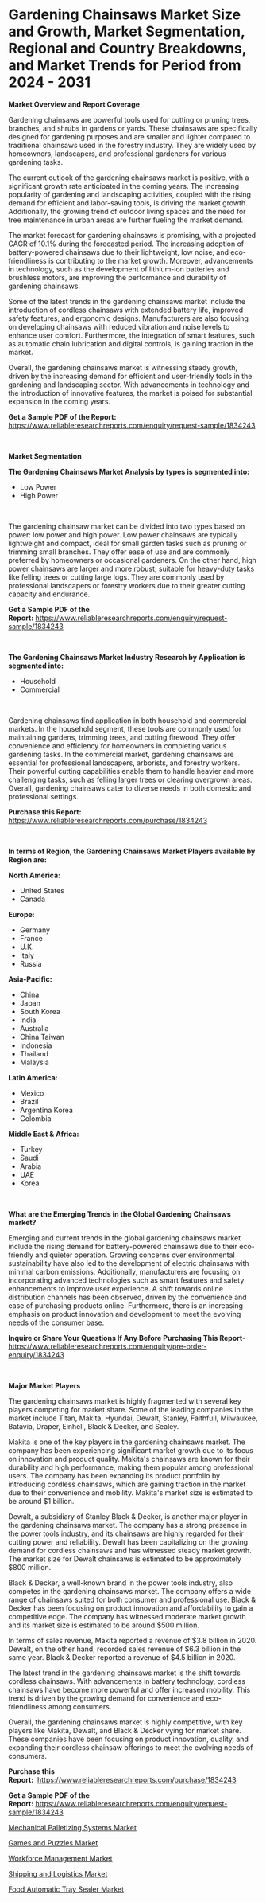 <p><h1>Gardening Chainsaws Market Size and Growth, Market Segmentation, Regional and Country Breakdowns, and Market Trends for Period from 2024 -  2031</h1></p><p><strong>Market Overview and Report Coverage</strong></p>
<p><p>Gardening chainsaws are powerful tools used for cutting or pruning trees, branches, and shrubs in gardens or yards. These chainsaws are specifically designed for gardening purposes and are smaller and lighter compared to traditional chainsaws used in the forestry industry. They are widely used by homeowners, landscapers, and professional gardeners for various gardening tasks.</p><p>The current outlook of the gardening chainsaws market is positive, with a significant growth rate anticipated in the coming years. The increasing popularity of gardening and landscaping activities, coupled with the rising demand for efficient and labor-saving tools, is driving the market growth. Additionally, the growing trend of outdoor living spaces and the need for tree maintenance in urban areas are further fueling the market demand.</p><p>The market forecast for gardening chainsaws is promising, with a projected CAGR of 10.1% during the forecasted period. The increasing adoption of battery-powered chainsaws due to their lightweight, low noise, and eco-friendliness is contributing to the market growth. Moreover, advancements in technology, such as the development of lithium-ion batteries and brushless motors, are improving the performance and durability of gardening chainsaws.</p><p>Some of the latest trends in the gardening chainsaws market include the introduction of cordless chainsaws with extended battery life, improved safety features, and ergonomic designs. Manufacturers are also focusing on developing chainsaws with reduced vibration and noise levels to enhance user comfort. Furthermore, the integration of smart features, such as automatic chain lubrication and digital controls, is gaining traction in the market.</p><p>Overall, the gardening chainsaws market is witnessing steady growth, driven by the increasing demand for efficient and user-friendly tools in the gardening and landscaping sector. With advancements in technology and the introduction of innovative features, the market is poised for substantial expansion in the coming years.</p></p>
<p><strong>Get a Sample PDF of the Report:</strong> <a href="https://www.reliableresearchreports.com/enquiry/request-sample/1834243">https://www.reliableresearchreports.com/enquiry/request-sample/1834243</a></p>
<p>&nbsp;</p>
<p><strong>Market Segmentation</strong></p>
<p><strong>The Gardening Chainsaws Market Analysis by types is segmented into:</strong></p>
<p><ul><li>Low Power</li><li>High Power</li></ul></p>
<p>&nbsp;</p>
<p><p>The gardening chainsaw market can be divided into two types based on power: low power and high power. Low power chainsaws are typically lightweight and compact, ideal for small garden tasks such as pruning or trimming small branches. They offer ease of use and are commonly preferred by homeowners or occasional gardeners. On the other hand, high power chainsaws are larger and more robust, suitable for heavy-duty tasks like felling trees or cutting large logs. They are commonly used by professional landscapers or forestry workers due to their greater cutting capacity and endurance.</p></p>
<p><strong>Get a Sample PDF of the Report:</strong>&nbsp;<a href="https://www.reliableresearchreports.com/enquiry/request-sample/1834243">https://www.reliableresearchreports.com/enquiry/request-sample/1834243</a></p>
<p>&nbsp;</p>
<p><strong>The Gardening Chainsaws Market Industry Research by Application is segmented into:</strong></p>
<p><ul><li>Household</li><li>Commercial</li></ul></p>
<p>&nbsp;</p>
<p><p>Gardening chainsaws find application in both household and commercial markets. In the household segment, these tools are commonly used for maintaining gardens, trimming trees, and cutting firewood. They offer convenience and efficiency for homeowners in completing various gardening tasks. In the commercial market, gardening chainsaws are essential for professional landscapers, arborists, and forestry workers. Their powerful cutting capabilities enable them to handle heavier and more challenging tasks, such as felling larger trees or clearing overgrown areas. Overall, gardening chainsaws cater to diverse needs in both domestic and professional settings.</p></p>
<p><strong>Purchase this Report:</strong>&nbsp; <a href="https://www.reliableresearchreports.com/purchase/1834243">https://www.reliableresearchreports.com/purchase/1834243</a></p>
<p>&nbsp;</p>
<p><strong>In terms of Region, the Gardening Chainsaws Market Players available by Region are:</strong></p>
<p>
    <p> <strong> North America: </strong>
        <ul>
            <li>United States</li>
            <li>Canada</li>
        </ul>
        </p> 
    <p> <strong> Europe: </strong>
        <ul>
            <li>Germany</li>
            <li>France</li>
            <li>U.K.</li>
            <li>Italy</li>
            <li>Russia</li>
        </ul>
        </p> 
    <p> <strong> Asia-Pacific: </strong>
        <ul>
            <li>China</li>
            <li>Japan</li>
            <li>South Korea</li>
            <li>India</li>
            <li>Australia</li>
            <li>China Taiwan</li>
            <li>Indonesia</li>
            <li>Thailand</li>
            <li>Malaysia</li>
        </ul>
        </p> 
    <p> <strong> Latin America: </strong>
        <ul>
            <li>Mexico</li>
            <li>Brazil</li>
            <li>Argentina Korea</li>
            <li>Colombia</li>
        </ul>
        </p> 
    <p> <strong> Middle East & Africa: </strong>
        <ul>
            <li>Turkey</li>
            <li>Saudi</li>
            <li>Arabia</li>
            <li>UAE</li>
            <li>Korea</li>
        </ul>
    </p>
    </p>
<p>&nbsp;</p>
<p><strong>What are the Emerging Trends in the Global Gardening Chainsaws market?</strong></p>
<p><p>Emerging and current trends in the global gardening chainsaws market include the rising demand for battery-powered chainsaws due to their eco-friendly and quieter operation. Growing concerns over environmental sustainability have also led to the development of electric chainsaws with minimal carbon emissions. Additionally, manufacturers are focusing on incorporating advanced technologies such as smart features and safety enhancements to improve user experience. A shift towards online distribution channels has been observed, driven by the convenience and ease of purchasing products online. Furthermore, there is an increasing emphasis on product innovation and development to meet the evolving needs of the consumer base.</p></p>
<p><strong>Inquire or Share Your Questions If Any Before Purchasing This Report</strong>- <a href="https://www.reliableresearchreports.com/enquiry/pre-order-enquiry/1834243">https://www.reliableresearchreports.com/enquiry/pre-order-enquiry/1834243</a></p>
<p>&nbsp;</p>
<p><strong>Major Market Players</strong></p>
<p><p>The gardening chainsaws market is highly fragmented with several key players competing for market share. Some of the leading companies in the market include Titan, Makita, Hyundai, Dewalt, Stanley, Faithfull, Milwaukee, Batavia, Draper, Einhell, Black & Decker, and Sealey. </p><p>Makita is one of the key players in the gardening chainsaws market. The company has been experiencing significant market growth due to its focus on innovation and product quality. Makita's chainsaws are known for their durability and high performance, making them popular among professional users. The company has been expanding its product portfolio by introducing cordless chainsaws, which are gaining traction in the market due to their convenience and mobility. Makita's market size is estimated to be around $1 billion.</p><p>Dewalt, a subsidiary of Stanley Black & Decker, is another major player in the gardening chainsaws market. The company has a strong presence in the power tools industry, and its chainsaws are highly regarded for their cutting power and reliability. Dewalt has been capitalizing on the growing demand for cordless chainsaws and has witnessed steady market growth. The market size for Dewalt chainsaws is estimated to be approximately $800 million.</p><p>Black & Decker, a well-known brand in the power tools industry, also competes in the gardening chainsaws market. The company offers a wide range of chainsaws suited for both consumer and professional use. Black & Decker has been focusing on product innovation and affordability to gain a competitive edge. The company has witnessed moderate market growth and its market size is estimated to be around $500 million.</p><p>In terms of sales revenue, Makita reported a revenue of $3.8 billion in 2020. Dewalt, on the other hand, recorded sales revenue of $6.3 billion in the same year. Black & Decker reported a revenue of $4.5 billion in 2020.</p><p>The latest trend in the gardening chainsaws market is the shift towards cordless chainsaws. With advancements in battery technology, cordless chainsaws have become more powerful and offer increased mobility. This trend is driven by the growing demand for convenience and eco-friendliness among consumers.</p><p>Overall, the gardening chainsaws market is highly competitive, with key players like Makita, Dewalt, and Black & Decker vying for market share. These companies have been focusing on product innovation, quality, and expanding their cordless chainsaw offerings to meet the evolving needs of consumers.</p></p>
<p><strong>Purchase this Report:</strong>&nbsp;&nbsp;<a href="https://www.reliableresearchreports.com/purchase/1834243">https://www.reliableresearchreports.com/purchase/1834243</a></p>
<p></p>
<p><strong>Get a Sample PDF of the Report:</strong>&nbsp;<a href="https://www.reliableresearchreports.com/enquiry/request-sample/1834243">https://www.reliableresearchreports.com/enquiry/request-sample/1834243</a></p>
<p><p><a href="https://github.com/NorbertYates/Market-Research-Report-List-3/blob/main/mechanical-palletizing-systems-market.md">Mechanical Palletizing Systems Market</a></p><p><a href="https://medium.com/@drakesporer988/games-and-puzzles-market-analysis-and-sze-forecasted-for-period-from-2023-to-2030-317183db5f3c">Games and Puzzles Market</a></p><p><a href="https://medium.com/@drakesporer988/workforce-management-market-insight-market-trends-growth-forecasted-from-2023-to-2030-285ff3bee199">Workforce Management Market</a></p><p><a href="https://medium.com/@drakesporer988/shipping-and-logistics-market-comprehensive-assessment-by-type-application-and-geography-6c091b8a2f47">Shipping and Logistics Market</a></p><p><a href="https://github.com/RoccoManning/Market-Research-Report-List-3/blob/main/food-automatic-tray-sealer-market.md">Food Automatic Tray Sealer Market</a></p></p>